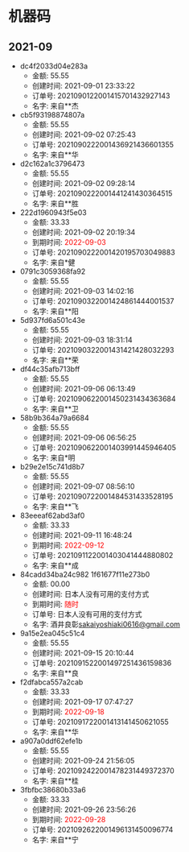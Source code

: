 # 机器码
## 2021-09
* dc4f2033d04e283a
  * 金额: 55.55
  * 创建时间: 2021-09-01 23:33:22
  * 订单号: 2021090122001415701432927143
  * 名字: 来自**杰
* cb5f93198874807a
  * 金额: 55.55
  * 创建时间: 2021-09-02 07:25:43
  * 订单号: 2021090222001436921436601355
  * 名字: 来自**华
* d2c162a1c3796473
  * 金额: 55.55
  * 创建时间: 2021-09-02 09:28:14
  * 订单号: 2021090222001441241430364515
  * 名字: 来自**胜
* 222d1960943f5e03
  * 金额: 33.33
  * 创建时间: 2021-09-02 20:19:34
  * 到期时间: <font color=red>2022-09-03</font >
  * 订单号: 2021090222001420195703049883
  * 名字: 来自*健
* 0791c3059368fa92
  * 金额: 55.55
  * 创建时间: 2021-09-03 14:02:16
  * 订单号: 2021090322001424861444001537
  * 名字: 来自**阳
* 5d937fd6a501c43e
  * 金额: 55.55
  * 创建时间: 2021-09-03 18:31:14
  * 订单号: 2021090322001431421428032293
  * 名字: 来自**荣
* df44c35afb713bff
  * 金额: 55.55
  * 创建时间: 2021-09-06 06:13:49
  * 订单号: 2021090622001450231434363684
  * 名字: 来自**卫
* 58b9b364a79a6684
  * 金额: 55.55
  * 创建时间: 2021-09-06 06:56:25
  * 订单号: 2021090622001403991445946405
  * 名字: 来自*明
* b29e2e15c741d8b7
  * 金额: 55.55
  * 创建时间: 2021-09-07 08:56:10
  * 订单号: 2021090722001484531433528195
  * 名字: 来自**飞
* 83eeeaf62abd3af0
  * 金额: 33.33
  * 创建时间: 2021-09-11 16:48:24
  * 到期时间: <font color=red>2022-09-12</font >
  * 订单号: 2021091122001403041444880802
  * 名字: 来自**成
* 84cadd34ba24c982 1f61677f11e273b0
  * 金额: 00.00
  * 创建时间: 日本人没有可用的支付方式
  * 到期时间: <font color=red>随时</font >
  * 订单号: 日本人没有可用的支付方式
  * 名字: 酒井良彰<sakaiyoshiaki0616@gmail.com>
* 9a15e2ea045c51c4
  * 金额: 55.55
  * 创建时间: 2021-09-15 20:10:44
  * 订单号: 2021091522001497251436159836
  * 名字: 来自**良
* f2dfabca557a2cab
  * 金额: 33.33
  * 创建时间: 2021-09-17 07:47:27
  * 到期时间: <font color=red>2022-09-18</font >
  * 订单号: 2021091722001413141450621055
  * 名字: 来自**华
* a907a0ddf62efe1b
  * 金额: 55.55
  * 创建时间: 2021-09-24 21:56:05
  * 订单号: 2021092422001478231449372370
  * 名字: 来自**桂
* 3fbfbc38680b33a6
  * 金额: 33.33
  * 创建时间: 2021-09-26 23:56:26
  * 到期时间: <font color=red>2022-09-28</font >
  * 订单号: 2021092622001496131450096774
  * 名字: 来自**宁